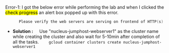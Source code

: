 Error-1:
I got the below error while performing the lab and when I clicked the <mark>check progress</mark> an alert box popped up with this error.
```Powershell 
      Please verify the web servers are serving on frontend of HTTP(s) Load Balancer 
```
- **Solution :**
   
Use "nucleus-jumphost-webserver1" as the cluster name while creating the cluster and also wait for 5-10min after completion of all the tasks. 
       `gcloud container clusters create nucleus-jumphost-webserver1`
